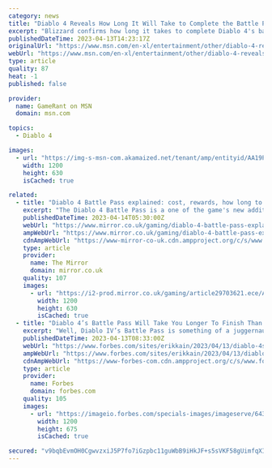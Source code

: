 ```yaml
---
category: news
title: "Diablo 4 Reveals How Long It Will Take to Complete the Battle Passes"
excerpt: "Blizzard confirms how long it takes to complete Diablo 4's battle passes, with one releasing for each season of content for the game."
publishedDateTime: 2023-04-13T14:23:17Z
originalUrl: "https://www.msn.com/en-xl/entertainment/other/diablo-4-reveals-how-long-it-will-take-to-complete-the-battle-passes/ar-AA19PPPp"
webUrl: "https://www.msn.com/en-xl/entertainment/other/diablo-4-reveals-how-long-it-will-take-to-complete-the-battle-passes/ar-AA19PPPp"
type: article
quality: 87
heat: -1
published: false

provider:
  name: GameRant on MSN
  domain: msn.com

topics:
  - Diablo 4

images:
  - url: "https://img-s-msn-com.akamaized.net/tenant/amp/entityid/AA19PZFa.img?h=630&w=1200&m=6&q=60&o=t&l=f&f=jpg"
    width: 1200
    height: 630
    isCached: true

related:
  - title: "Diablo 4 Battle Pass explained: cost, rewards, how long to complete"
    excerpt: "The Diablo 4 Battle Pass is a one of the game's new additions to the long running series, and we have the rundown on what you can expect from its debut in the new title. Thanks to some recent comments from within Blizzard, we're starting to learn more and"
    publishedDateTime: 2023-04-14T05:30:00Z
    webUrl: "https://www.mirror.co.uk/gaming/diablo-4-battle-pass-explained-29702779"
    ampWebUrl: "https://www.mirror.co.uk/gaming/diablo-4-battle-pass-explained-29702779.amp"
    cdnAmpWebUrl: "https://www-mirror-co-uk.cdn.ampproject.org/c/s/www.mirror.co.uk/gaming/diablo-4-battle-pass-explained-29702779.amp"
    type: article
    provider:
      name: The Mirror
      domain: mirror.co.uk
    quality: 107
    images:
      - url: "https://i2-prod.mirror.co.uk/gaming/article29703621.ece/ALTERNATES/s1200/0_YFofpuCM3oV2Ucz6pGxhec.jpg"
        width: 1200
        height: 630
        isCached: true
  - title: "Diablo 4’s Battle Pass Will Take You Longer To Finish Than Most Video Games"
    excerpt: "Well, Diablo IV’s Battle Pass is something of a juggernaut. It will be challenging for casual players to complete, to say the least. Blizzard is clocking the time it takes to finish the Season 1 pass ..."
    publishedDateTime: 2023-04-13T08:33:00Z
    webUrl: "https://www.forbes.com/sites/erikkain/2023/04/13/diablo-4s-battle-pass-will-take-you-longer-to-finish-than-most-video-games/"
    ampWebUrl: "https://www.forbes.com/sites/erikkain/2023/04/13/diablo-4s-battle-pass-will-take-you-longer-to-finish-than-most-video-games/amp/"
    cdnAmpWebUrl: "https://www-forbes-com.cdn.ampproject.org/c/s/www.forbes.com/sites/erikkain/2023/04/13/diablo-4s-battle-pass-will-take-you-longer-to-finish-than-most-video-games/amp/"
    type: article
    provider:
      name: Forbes
      domain: forbes.com
    quality: 105
    images:
      - url: "https://imageio.forbes.com/specials-images/imageserve/64381dd130ba2f49e68508e3/0x0.jpg?format=jpg&width=1200"
        width: 1200
        height: 675
        isCached: true

secured: "v9bqbEvmOH0CgwvzxiJ5P7fo7iGzpbc11guWbB9iHkJF+s5sVKF58gUimfqXI5CaNtXrJ6T4s4pk6SsO21G+8EWOOGZiZ+pmuIDpluMHe4rbBCFcfw/g1nhcGiaWzO0Z3IlrX4Z4Z/g1YfQ7/j/e9XfqOsJtFnnNM4b3X3KzzXMzXySP3PognfcroKFC8dFQ5je/Z5NpU6x09iKii32tVk8H4hY6ci1eHzY2pLiNpKHXDNs+kzSeoy9tEZIhISd1QwZIv6HU+JaDTI0PgaYKFa1I+06SXTsEYRCVgsHr5mAfOX4UnLcuvdBLL8rFYf9d5SnLsj6KisViOth2vJpD/ZDZBFSiXRMVCCxG6rT4p4w=;nquCtE4tKPzKv8T4s6leFg=="
---
```


